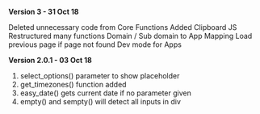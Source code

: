 
**Version 3 - 31 Oct 18**

Deleted unnecessary code from Core Functions
Added Clipboard JS
Restructured many functions
Domain / Sub domain to App Mapping
Load previous page if page not found
Dev mode for Apps

**Version 2.0.1 - 03 Oct 18**

1. select_options() parameter to show placeholder
2. get_timezones() function added
3. easy_date() gets current date if no parameter given
4. empty() and sempty() will detect all inputs in div